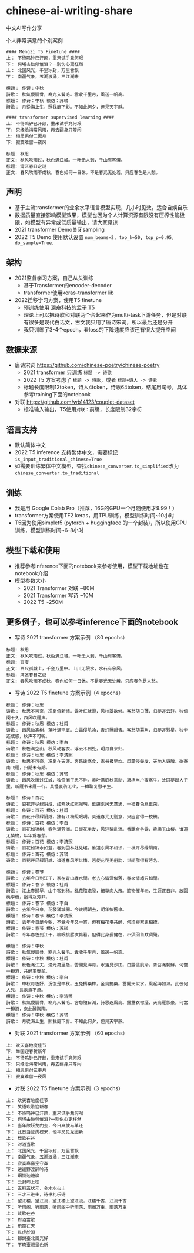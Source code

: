 # chinese-ai-writing-share
中文AI写作分享

个人非常满意的个别案例
```
#### Mengzi T5 Finetune ####
上： 不待鸣钟已汗颜，重来试手竟何艰
下： 何堪击鼓频催泪？一别伤心更枉然
上： 北国风光，千里冰封，万里雪飘
下： 南疆气象，五湖浪涌，三江潮来

標題： 作诗：中秋
詩歌： 秋氣侵肌骨，寒光入鬢毛。雲收千里月，風送一帆高。
標題： 作诗：中秋 模仿：苏轼
詩歌： 月從海上生，照我庭下影。不知此何夕，但見天宇靜。

#### transformer supervised learning ####
上: 不待鸣钟已汗颜，重来试手竟何艰
下: 只缘沧海常风雨，再去翻身只等闲
上: 相思俱付三更月
下: 寂寞难留一夜风

标题: 秋思
正文: 秋风吹雨过，秋色满江城。一叶无人到，千山有客情。
标题: 湾区春日之谜
正文: 春风吹雨不成秋，春色如何一日休。不是春光无处着，只应春色是人愁。
```

## 声明
- 基于主流transformer的业余水平语言模型实现，几小时见效，适合自娱自乐
- 数据质量直接影响模型效果，模型也因为个人计算资源有限没有压榨性能极限，如模型有异常或低质量输出，请大家见谅
- 2021 transformer Demo关闭sampling
- 2022 T5 Demo 使用默认设置 `num_beams=2, top_k=50, top_p=0.95, do_sample=True,`

## 架构
- 2021监督学习方案，自己从头训练
    - 基于Transformer的encoder-decoder
    - transformer使用keras-transformer lib
- 2022迁移学习方案，使用T5 finetune
    - 预训练使用 [澜舟科技的孟子 T5](https://huggingface.co/Langboat/mengzi-t5-base)
    - 理论上可以把诗歌和对联两个合起来作为multi-task下游任务，但是对联有很多是现代白话文，古文我只用了唐诗宋词，所以最后还是分开
    - 我只训练了3-4个epoch，看loss的下降速度应该还有很大提升空间

## 数据来源
- 唐诗宋词 https://github.com/chinese-poetry/chinese-poetry
  - 2021 transformer 只训练 `标题 -> 诗歌`
  - 2022 T5 方案考虑了 `标题 -> 诗歌`，或者 `标题+诗人 -> 诗歌`
  - 标题长度限制12token，诗人4token，诗歌64token，结尾用句号，具体参考training下面的notebook
- 对联 https://github.com/wb14123/couplet-dataset
  - 标准输入输出，T5使用`对联：`前缀，长度限制32字符

## 语言支持
- 默认简体中文
- 2022 T5 inference 支持繁体中文，需要标记 `is_input_traditional_chinese=True`
- 如需要训练繁体中文模型，查找`chinese_converter.to_simplified`改为`chinese_converter.to_traditional`

## 训练
- 我是用 Google Colab Pro（推荐，16G的GPU一个月随便用才9.99！）
- transformer方案使用TF2 keras，用TPU训练，模型训练时间~10小时
- T5因为使用simplet5 (pytorch + huggingface 的一个封装)，所以使用GPU训练，模型训练时间~6-8小时

## 模型下载和使用
- 推荐参考inference下面的notebook来参考使用，模型下载地址也在notebook介绍
- 模型参数大小
  - 2021 Transformer 对联 ~80M
  - 2021 Transformer 写诗 ~10M
  - 2022 T5 ~250M

## 更多例子，也可以参考inference下面的notebook
- 写诗 2021 transformer 方案示例 （80 epochs）

```
标题: 秋思
正文: 秋风吹雨过，秋色满江城。一叶无人到，千山有客情。
标题: 百度
正文: 百尺孤城上，千金万里中。山川无限水，水石有余风。
标题: 湾区春日之谜
正文: 春风吹雨不成秋，春色如何一日休。不是春光无处着，只应春色是人愁。
```

- 写诗 2022 T5 finetune 方案示例（4 epochs）

```
标题： 作诗：秋思
诗歌： 秋思不可奈，况复值新晴。露叶红犹湿，风枝翠欲倾。客愁随日薄，归夢逐云轻。独倚阑干久，西风吹雁声。
标题： 作诗：秋思 模仿：杜甫
诗歌： 西风动高树，落叶满空庭。白露侵肌冷，青灯照眼青。客愁随暮角，归夢逐残星。独坐还成感，秋声不可听。
标题： 作诗：秋思 模仿：李白
诗歌： 秋色满空山，秋风动客衣。浮云不到处，明月自来归。
标题： 作诗：秋思 模仿：李清照
诗歌： 秋思不可奈，况复在天涯。客路逢寒食，家书报早炊。风霜侵鬓发，天地入诗脾。欲寄南飞雁，归期未有期。
标题： 作诗：秋思 模仿：苏轼
诗歌： 西风吹雨过江城，独倚阑干思不胜。黄叶满庭秋意动，碧梧当户夜寒生。故园夢断人千里，新雁书来雁一行。莫怪衰翁无业，一樽聊复慰平生。

标题： 作诗：百花
诗歌： 百花开尽绿阴成，红紫妖红照眼明。谁道东风无意思，一枝春色爲谁荣。
标题： 作诗：百花 模仿：杜甫
诗歌： 百花开尽绿阴成，独有江梅照眼明。莫道春光无别意，只应留得一枝横。
标题： 作诗：百花 模仿：李白
诗歌： 百花如锦树，春色满芳洲。日暖花争发，风轻絮乱流。香飘金谷露，艳拂玉山楼。谁道无情物，年年爲客愁。
标题： 作诗：百花 模仿：李清照
诗歌： 百花如锦水如蓝，春到园林处处堪。谁道东风不相识，一枝开尽绿阴南。
标题： 作诗：百花 模仿：苏轼
诗歌： 百花开尽绿阴成，谁道春风不世情。若使此花无俗韵，世间那得有芳名。

標題： 作诗：春节
詩歌： 去年今日到江干，家在青山綠水間。老去心情渾似舊，春來情緒只如閒。
標題： 作诗：春节 模仿：杜甫
詩歌： 江上春歸早，山中客到稀。亂花隨處發，細草向人飛。節物催年老，生涯逐日非。故園桃李樹，猶得及芳菲。
標題： 作诗：春节 模仿：李白
詩歌： 去年今日來，花發滿城開。今歲明朝去，明年依舊來。
標題： 作诗：春节 模仿：李清照
詩歌： 去年今日是今朝，不覺今年又一宵。但有梅花堪共醉，何須柳絮更相撩。
標題： 作诗：春节 模仿：苏轼
詩歌： 今年春色到江干，柳眼桃腮次第看。但得此身長健在，不須回首歎凋殘。

標題： 作诗：中秋
詩歌： 秋氣侵肌骨，寒光入鬢毛。雲收千里月，風送一帆高。
標題： 作诗：中秋 模仿：杜甫
詩歌： 秋色滿江天，清光萬里懸。雲開見海月，水落見沙田。白露侵肌冷，青苔滿鬢鮮。何當一樽酒，共醉玉壺前。
標題： 作诗：中秋 模仿：李白
詩歌： 中秋月色好，況復是中秋。玉兔擣藥杵，金烏搗藥。雲開天似水，風起海如漚。此夜何人見，長歌淚不流。
標題： 作诗：中秋 模仿：李清照
詩歌： 秋氣侵肌骨，寒光入鬢毛。客愁隨日減，詩思逐風高。露重衣襟溼，天高雁影豪。何當一樽酒，來此醉陶陶。
標題： 作诗：中秋 模仿：苏轼
詩歌： 月從海上生，照我庭下影。不知此何夕，但見天宇靜。
```

- 对联 2021 transformer 方案示例 （60 epochs）

```
上: 欢天喜地度佳节
下: 举国迎春贺新年
上: 不待鸣钟已汗颜，重来试手竟何艰
下: 只缘沧海常风雨，再去翻身只等闲
上: 相思俱付三更月
下: 寂寞难留一夜风
```

- 对联 2022 T5 finetune 方案示例（3 epochs）
```
上： 欢天喜地度佳节
下： 笑语欢歌迎新春
上： 不待鸣钟已汗颜，重来试手竟何艰
下： 何堪击鼓频催泪?一别伤心更枉然
上： 当年欲跃龙门去，今日真披马革还
下： 此日当登虎榜来，他年又见龙图新
上： 载歌在谷
下： 对酒当歌
上： 北国风光，千里冰封，万里雪飘
下： 南疆气象，五湖浪涌，三江潮来
上： 寂寞寒窗空守寡
下： 逍遥野渡醉吟诗
上： 烟锁池塘柳
下： 云封岭上松
上： 五科五状元，金木水火土
下： 三才三进士，诗书礼乐诗
上： 望江楼，望江流，望江楼上望江流，江楼千古，江流千古
下： 听雨阁，听雨落，听雨阁中听雨落，雨阁万重，雨落万重
上： 載歌在谷
下： 對酒當歌
上： 飛龍在天
下： 臥虎於淵
上： 都說臺北風光好
下： 不曉臺灣景色新
```
